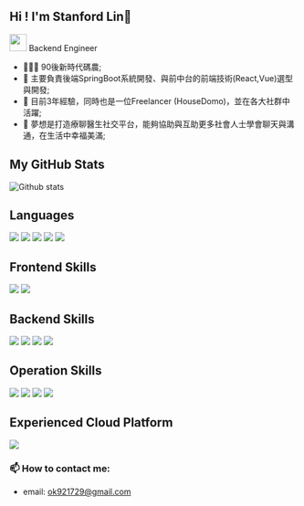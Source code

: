 ## Hi ! I'm Stanford Lin👋

<p> <img src="https://media.giphy.com/media/WUlplcMpOCEmTGBtBW/giphy.gif" width="30"> 
  Backend Engineer </p>

<div align="left">

- 👨🏽‍💻 90後新時代碼農; 
- 🤔 主要負責後端SpringBoot系統開發、與前中台的前端技術(React,Vue)選型與開發;
- 💼 目前3年經驗，同時也是一位Freelancer (HouseDomo)，並在各大社群中活躍;
- 💬 夢想是打造療聊醫生社交平台，能夠協助與互助更多社會人士學會聊天與溝通，在生活中幸福美滿;
  
## My GitHub Stats

![Github stats](https://github-readme-stats.vercel.app/api?username=StanfordLintw&show_icons=true&count_private=true&theme=vue-dark)

## Languages

![](https://img.shields.io/badge/-Java-007396?style=for-the-badge&logo=java&logoColor=white)
![](https://img.shields.io/badge/-Python-3776AB?style=for-the-badge&logo=python&logoColor=white)
![](https://img.shields.io/badge/-HTML-E34F26?style=for-the-badge&logo=html5&logoColor=white)
![](https://img.shields.io/badge/-Sass-CC6699?style=for-the-badge&logo=sass&logoColor=white)
![](https://img.shields.io/badge/-Typescript-3178C6?style=for-the-badge&logo=typescript&logoColor=white)

## Frontend Skills

![](https://img.shields.io/badge/-React-61DAFB?style=for-the-badge&logo=react&logoColor=white&link=https://github.com/facebook/react)
![](https://img.shields.io/badge/-Webpack-8DD6F9?style=for-the-badge&logo=webpack&logoColor=white)

## Backend Skills

![](https://img.shields.io/badge/spring-boot-brightgreen)
![](https://img.shields.io/badge/spring-cloud-brightgreen)
![](https://img.shields.io/badge/-Mongo%20DB-47A248?style=for-the-badge&logo=mongodb&logoColor=white)
![](https://img.shields.io/badge/-Redis-DC382D?style=for-the-badge&logo=redis&logoColor=white)

## Operation Skills

![](https://img.shields.io/badge/-Github%20Actions-2088FF?style=for-the-badge&logo=github%20actions&logoColor=white)
![](https://img.shields.io/badge/-Nginx-269539?style=for-the-badge&logo=Nginx&logoColor=white)
![](https://img.shields.io/badge/-Docker-2496ED?style=for-the-badge&logo=docker&logoColor=white)
![](https://img.shields.io/badge/-Kubernetes-326CE5?style=for-the-badge&logo=Kubernetes&logoColor=white)

## Experienced Cloud Platform

![](https://img.shields.io/badge/-Google%20Cloud-4285F4?style=for-the-badge&logo=google%20cloud&logoColor=white)

### 📫 How to contact me:

- email: ok921729@gmail.com

<!--
**StanfordLintw/StanfordLintw** is a ✨ _special_ ✨ repository because its `README.md` (this file) appears on your GitHub profile.

Here are some ideas to get you started:

- 🔭 I’m currently working on ...
- 🌱 I’m currently learning ...
- 👯 I’m looking to collaborate on ...
- 🤔 I’m looking for help with ...
- 💬 Ask me about ...
- 📫 How to reach me: ...
- 😄 Pronouns: ...
- ⚡ Fun fact: ...
-->
